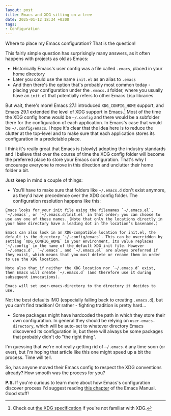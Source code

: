 ```yaml
---
layout: post
title: Emacs and XDG sitting on a tree
date: 2025-01-12 18:34 +0200
tags:
- Configuration
---
```


Where to place my Emacs configuration? That is the question!

This fairly simple question has surprisingly many answers, as it often happens with projects
as old as Emacs:

- Historically Emacs's user config was a file called `.emacs`, placed in your home directory
- Later you could use the name `init.el` as an alias to `.emacs`
- And then there's the option that's probably most common today - placing your configuration
under the `.emacs.d` folder, where you usually have an `init.el` that potentially refers to
other Emacs Lisp libraries

But wait, there's more! Emacs 27.1 introduced `XDG_CONFIG_HOME` support, and Emacs 29.1 extended the
level of XDG support in Emacs.[^1] Most of the time the XDG config home would be `~/.config` and there would be
a subfolder there for the configuration of each application. In Emacs's case that would be `~/.config/emacs`.
I hope it's clear that the idea here is to reduce the clutter at the top-level and to make sure that each
application stores its configuration in a predictable place.

I think it's really great that Emacs is (slowly) adopting the industry standards
and I believe that over the course of time the XDG config folder will become the
preferred place to store your Emacs configuration. That's why I encourage
everyone to move in this direction and unclutter their home folder a bit.

Just keep in mind a couple of things:

- You'll have to make sure that folders like `~/.emacs.d` don't exist anymore, as they'd have precedence over the XDG config folder. The configuration resolution happens like this:

```
Emacs looks for your init file using the filenames `~/.emacs.el`, `~/.emacs`, or `~/.emacs.d/init.el` in that order; you can choose to use any one of these names. (Note that only the locations directly in your home directory have a leading dot in the location’s basename.)

Emacs can also look in an XDG-compatible location for init.el, the default is the directory `~/.config/emacs`. This can be overridden by setting `XDG_CONFIG_HOME` in your environment, its value replaces `~/.config` in the name of the default XDG init file. However `~/.emacs.d`, `~/.emacs`, and `~/.emacs.el` are always preferred if they exist, which means that you must delete or rename them in order to use the XDG location.

Note also that if neither the XDG location nor `~/.emacs.d` exist, then Emacs will create `~/.emacs.d` (and therefore use it during subsequent invocations).

Emacs will set user-emacs-directory to the directory it decides to use.
```

Not the best defaults IMO (especially falling back to creating `.emacs.d`), but you can't find tradition! Or rather - fighting tradition is pretty hard...

- Some packages might have hardcoded the path in which they store their own configuration. In general they should be relying on `user-emacs-directory`, which will be auto-set to whatever directory Emacs discovered its configuration in, but there will always be some packages that probably didn't do "the right thing".

I'm guessing that we're not really getting rid of `~/.emacs.d` any time soon (or ever), but I'm hoping that article like this one might speed up a bit the process. Time will tell.

So, has anyone moved their Emacs config to respect the XDG conventions already? How smooth was the process for you?

**P.S.** If you're curious to learn more about how Emacs's configuration discover process I'd suggest reading
[this chapter](https://www.gnu.org/software/emacs/manual/html_node/emacs/Find-Init.html) of the Emacs Manual. Good stuff!

[^1]: Check out [the XDG specification](https://specifications.freedesktop.org/basedir-spec/latest/) if you're not familiar with XDG.
